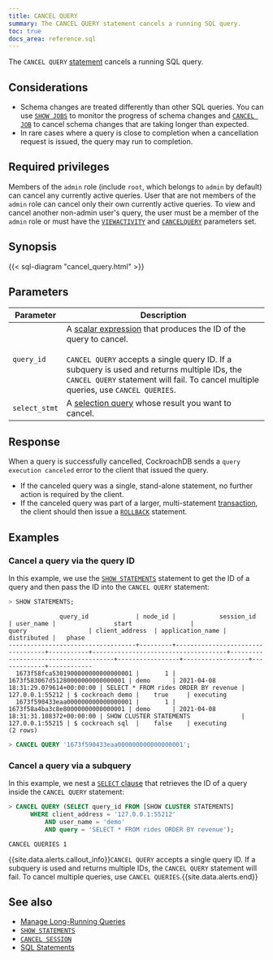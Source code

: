 ```yaml
---
title: CANCEL QUERY
summary: The CANCEL QUERY statement cancels a running SQL query.
toc: true
docs_area: reference.sql
---
```


The `CANCEL QUERY` [statement](sql-statements.html) cancels a running SQL query.


## Considerations

- Schema changes are treated differently than other SQL queries. You can use <a href="show-jobs.html"><code>SHOW JOBS</code></a> to monitor the progress of schema changes and <a href="cancel-job.html"><code>CANCEL JOB</code></a> to cancel schema changes that are taking longer than expected.
- In rare cases where a query is close to completion when a cancellation request is issued, the query may run to completion.

## Required privileges

Members of the `admin` role (include `root`, which belongs to `admin` by default) can cancel any currently active queries. User that are not members of the `admin` role can cancel only their own currently active queries. To view and cancel another non-admin user's query, the user must be a member of the `admin` role or must have the [`VIEWACTIVITY`](create-user.html#create-a-user-that-can-see-and-cancel-non-admin-queries-and-sessions) and [`CANCELQUERY`](create-user.html#create-a-user-that-can-see-and-cancel-non-admin-queries-and-sessions) parameters set.

## Synopsis

<div>
{{< sql-diagram "cancel_query.html" >}}
</div>

## Parameters

Parameter | Description
----------|------------
`query_id` | A [scalar expression](scalar-expressions.html) that produces the ID of the query to cancel.<br><br>`CANCEL QUERY` accepts a single query ID. If a subquery is used and returns multiple IDs, the `CANCEL QUERY` statement will fail. To cancel multiple queries, use `CANCEL QUERIES`.
`select_stmt` | A [selection query](selection-queries.html) whose result you want to cancel.

## Response

When a query is successfully cancelled, CockroachDB sends a `query execution canceled` error to the client that issued the query.

- If the canceled query was a single, stand-alone statement, no further action is required by the client.
- If the canceled query was part of a larger, multi-statement [transaction](transactions.html), the client should then issue a [`ROLLBACK`](rollback-transaction.html) statement.

## Examples

### Cancel a query via the query ID

In this example, we use the [`SHOW STATEMENTS`](show-statements.html) statement to get the ID of a query and then pass the ID into the `CANCEL QUERY` statement:

~~~ sql
> SHOW STATEMENTS;
~~~

~~~
              query_id             | node_id |            session_id            | user_name |                start                |                query                 | client_address  | application_name | distributed |   phase
-----------------------------------+---------+----------------------------------+-----------+-------------------------------------+--------------------------------------+-----------------+------------------+-------------+------------
  1673f58fca5301900000000000000001 |       1 | 1673f583067d51280000000000000001 | demo      | 2021-04-08 18:31:29.079614+00:00:00 | SELECT * FROM rides ORDER BY revenue | 127.0.0.1:55212 | $ cockroach demo |    true     | executing
  1673f590433eaa000000000000000001 |       1 | 1673f58a4ba3c8e80000000000000001 | demo      | 2021-04-08 18:31:31.108372+00:00:00 | SHOW CLUSTER STATEMENTS              | 127.0.0.1:55215 | $ cockroach sql  |    false    | executing
(2 rows)
~~~

~~~ sql
> CANCEL QUERY '1673f590433eaa000000000000000001';
~~~

### Cancel a query via a subquery

In this example, we nest a [`SELECT` clause](select-clause.html) that retrieves the ID of a query inside the `CANCEL QUERY` statement:

~~~ sql
> CANCEL QUERY (SELECT query_id FROM [SHOW CLUSTER STATEMENTS]
      WHERE client_address = '127.0.0.1:55212'
          AND user_name = 'demo'
          AND query = 'SELECT * FROM rides ORDER BY revenue');
~~~

~~~
CANCEL QUERIES 1
~~~

{{site.data.alerts.callout_info}}<code>CANCEL QUERY</code> accepts a single query ID. If a subquery is used and returns multiple IDs, the <code>CANCEL QUERY</code> statement will fail. To cancel multiple queries, use <code>CANCEL QUERIES</code>.{{site.data.alerts.end}}

## See also

- [Manage Long-Running Queries](manage-long-running-queries.html)
- [`SHOW STATEMENTS`](show-statements.html)
- [`CANCEL SESSION`](cancel-session.html)
- [SQL Statements](sql-statements.html)
